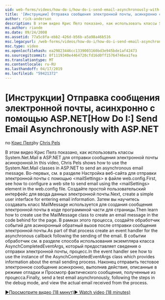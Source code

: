 ```yaml
---
uid: web-forms/videos/how-do-i/how-do-i-send-email-asynchronously-with-aspnet
title: '[Инструкции] Отправка сообщения электронной почты, асинхронно с помощью ASP.NET | Документация Майкрософт'
author: rick-anderson
description: В этом видео Крис Пелз показано, как использовать классы System.Net.Mail в ASP.NET для отправки сообщения электронной почты асинхронной. Во-первых см. в разделе Настройка веб-сайт...
ms.author: riande
ms.date: 09/24/2008
ms.assetid: 77a5c8fa-ebb2-426d-b56b-a5a98a46b516
msc.legacyurl: /web-forms/videos/how-do-i/how-do-i-send-email-asynchronously-with-aspnet
msc.type: video
ms.openlocfilehash: ea29823446cc1339003160bd3e945bde1af42473
ms.sourcegitcommit: 0f1119340e4464720cfd16d0ff15764746ea1fea
ms.translationtype: MT
ms.contentlocale: ru-RU
ms.lasthandoff: 04/17/2019
ms.locfileid: "59421372"
---
```

# <a name="how-do-i-send-email-asynchronously-with-aspnet"></a><span data-ttu-id="c721a-104">[Инструкции] Отправка сообщения электронной почты, асинхронно с помощью ASP.NET</span><span class="sxs-lookup"><span data-stu-id="c721a-104">[How Do I:] Send Email Asynchronously with ASP.NET</span></span>

<span data-ttu-id="c721a-105">по [Крис Пелз](https://twitter.com/chrispels)</span><span class="sxs-lookup"><span data-stu-id="c721a-105">by [Chris Pels](https://twitter.com/chrispels)</span></span>

<span data-ttu-id="c721a-106">В этом видео Крис Пелз показано, как использовать классы System.Net.Mail в ASP.NET для отправки сообщения электронной почты асинхронной.</span><span class="sxs-lookup"><span data-stu-id="c721a-106">In this video, Chris Pels shows how to use the System.Net.Mail classes in ASP.NET to send an asynchronous email message.</span></span> <span data-ttu-id="c721a-107">Во-первых, см. в разделе Настройка веб-сайта для отправки электронной почты с помощью &lt;mailSettings&gt; в файле web.config.</span><span class="sxs-lookup"><span data-stu-id="c721a-107">First, see how to configure a web site to send email using the &lt;mailSettings&gt; element in the web.config file.</span></span> <span data-ttu-id="c721a-108">Создайте простой пользовательский интерфейс для ввода данных электронной почты.</span><span class="sxs-lookup"><span data-stu-id="c721a-108">Next, create a simple user interface for entering email information.</span></span> <span data-ttu-id="c721a-109">Затем вы научитесь создавать класс MailMessage используется для создания сообщения электронной почты в коде программной части для страницы.</span><span class="sxs-lookup"><span data-stu-id="c721a-109">Then learn how to create use the MailMessage class to create an email message in the code behind for the page.</span></span> <span data-ttu-id="c721a-110">В рамках этого процесса, создайте обработчик событий для асинхронный обратный вызов после отправки сообщения электронной почты.</span><span class="sxs-lookup"><span data-stu-id="c721a-110">As part of that process create an event handler for the asynchronous callback following the sending of the email.</span></span> <span data-ttu-id="c721a-111">В событии обработчик см. в разделе способа использования экземпляра класса AsynchCompletedEventArgs, который предоставляет сведения о отправки электронной почты, процесс.</span><span class="sxs-lookup"><span data-stu-id="c721a-111">In the event handler see how to use the instance of the AsynchCompletedEventArgs class which provides information about the email sending process.</span></span> <span data-ttu-id="c721a-112">Наконец отправить тестовое электронное сообщение асинхронно, выполнив действия, описанные в режиме отладки и Просмотр фактического сообщения, полученные из процесса.</span><span class="sxs-lookup"><span data-stu-id="c721a-112">Finally, send a test email asynchronously, following the steps in the debug mode, and view the actual email received from the process.</span></span>

[<span data-ttu-id="c721a-113">&#9654;Просмотрите видео (18 минут)</span><span class="sxs-lookup"><span data-stu-id="c721a-113">&#9654; Watch video (18 minutes)</span></span>](https://channel9.msdn.com/Blogs/ASP-NET-Site-Videos/how-do-i-send-email-asynchronously-with-aspnet)
